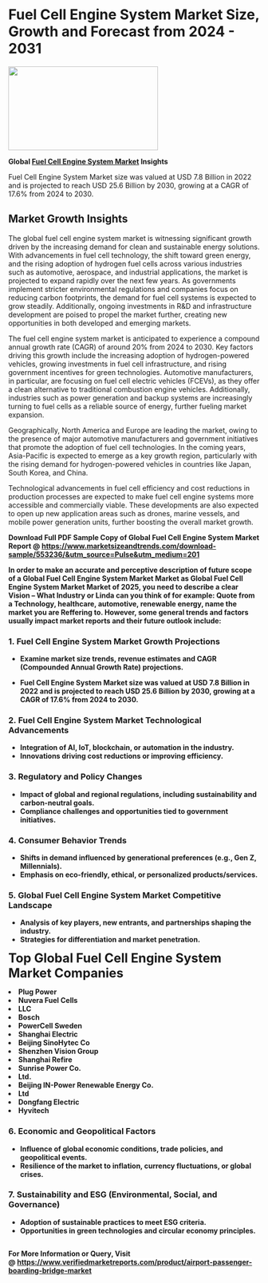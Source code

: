 <H1>Fuel Cell Engine System Market Size, Growth and Forecast from 2024 - 2031</H1><img class="aligncenter size-medium wp-image-584254" src="https://thirdeyenews.in/wp-content/uploads/2024/09/Global-Market-Research-300x168.jpeg" alt="" width="300" height="168" /><p><strong>Global&nbsp;<a href="https://www.marketsizeandtrends.com/download-sample/553236/&amp;utm_source=Pulse&amp;utm_medium=201">Fuel Cell Engine System Market</a> Insights</strong></p><p>Fuel Cell Engine System Market size was valued at USD 7.8 Billion in 2022 and is projected to reach USD 25.6 Billion by 2030, growing at a CAGR of 17.6% from 2024 to 2030.</p><p><h2>Market Growth Insights</h2> <p>The global fuel cell engine system market is witnessing significant growth driven by the increasing demand for clean and sustainable energy solutions. With advancements in fuel cell technology, the shift toward green energy, and the rising adoption of hydrogen fuel cells across various industries such as automotive, aerospace, and industrial applications, the market is projected to expand rapidly over the next few years. As governments implement stricter environmental regulations and companies focus on reducing carbon footprints, the demand for fuel cell systems is expected to grow steadily. Additionally, ongoing investments in R&D and infrastructure development are poised to propel the market further, creating new opportunities in both developed and emerging markets.</p> <p><strong></strong></p> <p>The fuel cell engine system market is anticipated to experience a compound annual growth rate (CAGR) of around 20% from 2024 to 2030. Key factors driving this growth include the increasing adoption of hydrogen-powered vehicles, growing investments in fuel cell infrastructure, and rising government incentives for green technologies. Automotive manufacturers, in particular, are focusing on fuel cell electric vehicles (FCEVs), as they offer a clean alternative to traditional combustion engine vehicles. Additionally, industries such as power generation and backup systems are increasingly turning to fuel cells as a reliable source of energy, further fueling market expansion.</p> <p>Geographically, North America and Europe are leading the market, owing to the presence of major automotive manufacturers and government initiatives that promote the adoption of fuel cell technologies. In the coming years, Asia-Pacific is expected to emerge as a key growth region, particularly with the rising demand for hydrogen-powered vehicles in countries like Japan, South Korea, and China.</p> <p>Technological advancements in fuel cell efficiency and cost reductions in production processes are expected to make fuel cell engine systems more accessible and commercially viable. These developments are also expected to open up new application areas such as drones, marine vessels, and mobile power generation units, further boosting the overall market growth.</p> <p><strong></p><p><span class=""><strong>Download Full PDF Sample Copy of Global Fuel Cell Engine System Market Report</strong> @ <a href="https://www.marketsizeandtrends.com/download-sample/553236/&amp;utm_source=Pulse&amp;utm_medium=201" target="_blank">https://www.marketsizeandtrends.com/download-sample/553236/&amp;utm_source=Pulse&amp;utm_medium=201</a></span></p><p>In order to make an accurate and perceptive description of future scope of a Global&nbsp;Fuel Cell Engine System Market Market as Global&nbsp;Fuel Cell Engine System Market Market of 2025, you need to describe a clear Vision &ndash; What Industry or Linda can you think of for example: Quote from a Technology, healthcare, automotive, renewable energy, name the market you are Reffering to. However, some general trends and factors usually impact market reports and their future outlook include:</p><h3>1.&nbsp;<strong>Fuel Cell Engine System Market Growth Projections</strong></h3><ul><li>Examine market size trends, revenue estimates and CAGR (Compounded Annual Growth Rate) projections.</li><li><p>Fuel Cell Engine System Market size was valued at USD 7.8 Billion in 2022 and is projected to reach USD 25.6 Billion by 2030, growing at a CAGR of 17.6% from 2024 to 2030.</p></li></ul><h3>2.&nbsp;<strong>Fuel Cell Engine System Market Technological Advancements</strong></h3><ul><li>Integration of AI, IoT, blockchain, or automation in the industry.</li><li>Innovations driving cost reductions or improving efficiency.</li></ul><h3>3.&nbsp;<strong>Regulatory and Policy Changes</strong></h3><ul><li>Impact of global and regional regulations, including sustainability and carbon-neutral goals.</li><li>Compliance challenges and opportunities tied to government initiatives.</li></ul><h3>4.&nbsp;<strong>Consumer Behavior Trends</strong></h3><ul><li>Shifts in demand influenced by generational preferences (e.g., Gen Z, Millennials).</li><li>Emphasis on eco-friendly, ethical, or personalized products/services.</li></ul><h3>5.&nbsp;<strong>Global Fuel Cell Engine System Market Competitive Landscape</strong></h3><ul><li>Analysis of key players, new entrants, and partnerships shaping the industry.</li><li>Strategies for differentiation and market penetration.</li></ul><p data-pm-slice="1 1 []"><span style="color: inherit; font-family: inherit; font-size: 25px;">Top Global Fuel Cell Engine System Market Companies</span></p><div class="" data-test-id=""><p><li>Plug Power</li><li> Nuvera Fuel Cells</li><li> LLC</li><li> Bosch</li><li> PowerCell Sweden</li><li> Shanghai Electric</li><li> Beijing SinoHytec Co</li><li> Shenzhen Vision Group</li><li> Shanghai Refire</li><li> Sunrise Power Co.</li><li> Ltd.</li><li> Beijing IN-Power Renewable Energy Co.</li><li>Ltd</li><li> Dongfang Electric</li><li> Hyvitech</li></p></div><h3>6.&nbsp;<strong>Economic and Geopolitical Factors</strong></h3><ul><li>Influence of global economic conditions, trade policies, and geopolitical events.</li><li>Resilience of the market to inflation, currency fluctuations, or global crises.</li></ul><h3>7.&nbsp;<strong>Sustainability and ESG (Environmental, Social, and Governance)</strong></h3><ul><li>Adoption of sustainable practices to meet ESG criteria.</li><li>Opportunities in green technologies and circular economy principles.</li></ul><h2><strong style="font-size: 14px;">For More Information or Query, Visit @&nbsp;</strong><a style="background-color: #ffffff; font-size: 14px;" href="https://www.marketsizeandtrends.com/report/fuel-cell-engine-system-market/" target="_blank">https://www.verifiedmarketreports.com/product/airport-passenger-boarding-bridge-market</a></h2>